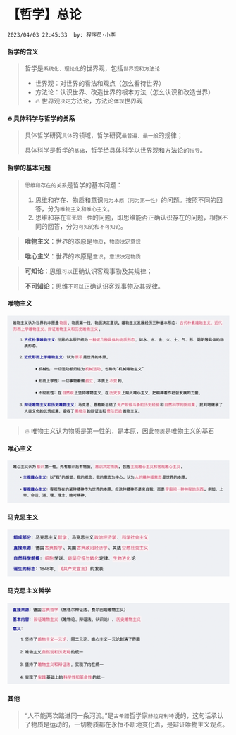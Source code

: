 # 【哲学】总论

`2023/04/03 22:45:33  by: 程序员·小李`

#### 哲学的含义

> 哲学是`系统化、理论化`的世界观，包括`世界观和方法论`
> * 世界观：对世界的看法和观点（怎么看待世界）
> * 方法论：认识世界、改造世界的根本方法（怎么认识和改造世界）
> * 🔥 世界观`决定`方法论，方法论`体现`世界观


#### 🔥 具体科学与哲学的关系

> 具体哲学研究`具体`的领域，哲学研究`最普遍、最一般`的规律；
> 
> 具体科学是哲学的`基础`，哲学给具体科学以世界观和方法论的`指导`。


#### 哲学的基本问题

> `思维和存在的关系`是哲学的基本问题：
>
> 1. 思维和存在、物质和意识`何为本原（何为第一性）`的问题。按照不同的回答，分为`唯物主义和唯心主义`。
> 2. 思维和存在`有无同一性`的问题，即思维能否正确认识存在的问题，根据不同的回答，分为`可知论和不可知论`。

> **唯物主义**：世界的本原是`物质`，`物质决定意识`
>
> **唯心主义**：世界的本原是`意识`，`意识决定物质`

> **可知论**：思维`可以`正确认识客观事物及其规律；
>
> **不可知论**：思维`不可以`正确认识客观事物及其规律。


#### 唯物主义

![image](【哲学】总论/31453550-21a6-4b32-b1eb-c367732699b4.png)

> 🔥 唯物主义认为物质是第一性的，是本原，因此`物质`是唯物主义的基石


#### 唯心主义

![image](【哲学】总论/fbaff7e3-db23-4c1c-9d5d-37fc3a673127.png)


#### 马克思主义

![image](【哲学】总论/8305991f-07e4-4921-8882-9f841599241b.png)


#### 马克思主义哲学

![image](【哲学】总论/90737895-8927-4f97-a734-c39dbfed2544.png)


#### 其他

> “人不能两次踏进同一条河流。”是`古希腊`哲学家`赫拉克利特`说的，这句话承认了物质是运动的，一切物质都在永恒不断地变化着，是辩证唯物主义观点。